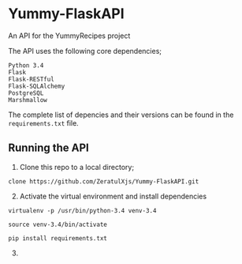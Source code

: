 # Yummy-FlaskAPI
An API for the YummyRecipes project 

The API uses the following core dependencies;
```
Python 3.4
Flask
Flask-RESTful
Flask-SQLAlchemy
PostgreSQL
Marshmallow

```
The complete list of depencies and their versions can be found in the `requirements.txt` file. 

## Running the API
1. Clone this repo to a local directory;

`clone https://github.com/ZeratulXjs/Yummy-FlaskAPI.git`

2. Activate the virtual environment and install dependencies

```
virtualenv -p /usr/bin/python-3.4 venv-3.4

source venv-3.4/bin/activate

pip install requirements.txt

```

3. 
